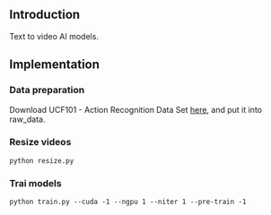 ## Introduction
Text to video AI models.
## Implementation
### Data preparation
Download UCF101 - Action Recognition Data Set [here](https://www.crcv.ucf.edu/data/UCF101.php), and put it into raw_data.
### Resize videos

```
python resize.py
```
### Trai models
```
python train.py --cuda -1 --ngpu 1 --niter 1 --pre-train -1 
```
